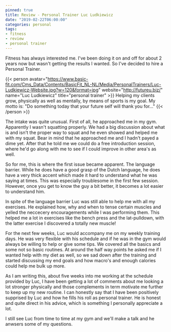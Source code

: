 ```yaml
---
pinned: true
title: Review - Personal Trainer Luc Ludkiewicz
date: "2019-02-22T06:00:00"
categories: personal
tags:
- fitness
- review
- personal trainer
---
```


Fitness has always interested me. I've been doing it on and off for about 2 years now but wasn't getting the results I wanted.
So I've decided to hire a Personal Trainer.

<!--more-->

{{< person avatar="https://www.basic-fit.com/Cms_Data/Contents/BasicFit_NL-NL/Media/PersonalTrainers/Luc-Ludkiewicz-Website.jpg?w=120&format=jpg" website="http://futureu.biz/" name="Luc Ludkiewicz" title="personal trainer" >}}
	Helping my clients grow, physically as well as mentally, by means of sports is my goal.
	My motto is: "Do something today that your future self will thank you for..."
{{< /person >}}


The intake was quite unusual. First of all, he approached me in my gym. Apparently I wasn't squatting properly. We had a big discussion about what is and isn't the proper way to squat and he even showed and helped me with my squat. Bear in mind that he approached me and I hadn't payed a dime yet.
After that he told me we could do a free introduction session, where he'd go along with me to see if I could improve in other area's as well.


So for me, this is where the first issue became apparent. The language barrier. While he does have a good grasp of the Dutch language, he does have a very thick accent which made it hard to understand what he was saying at times. This was especially troublesome in the first few session. However, once you get to know the guy a bit better, it becomes a lot easier to understand him.


In spite of the language barrier Luc was still able to help me with all my exercises. He explained how, why and when to tense certain muscles and yelled the neccecery encouragements while I was performing them. This helped me a lot in exercises like the bench press and the lat-pulldown, with the latter exercise I discovered a totally new muscle!


For the next few weeks, Luc would accompany me on my weekly training days. He was very flexible with his schedule and if he was in the gym would always be willing to help or give some tips. We covered all the basics and some not so basic routines. At around the half way points he asked me if I wanted help with my diet as well, so we sad down after the training and started discussing my end goals and how macro's and enough calories could help me bulk up more.


As I am writing this, about five weeks into me working at the schedule provided by Luc, I have been getting a lot of comments about me looking a lot stronger physically and those complements in term motivate me further to keep up my new routine. I can honestly say that I have been positively supprised by Luc and how he fills his roll as personal trainer. He is honest and quite direct in his advice, which is something I personally appreciate a lot.


I still see Luc from time to time at my gym and we'll make a talk and he anwsers some of my questions.
